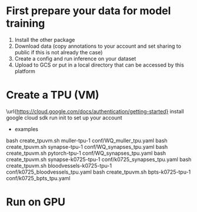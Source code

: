 

# First prepare your data for model training
1. Install the other package
2. Download data (copy annotations to your account and set sharing to public if this is not already the case)
3. Create a config and run inference on your dataset
4. Upload to GCS or put in a local directory that can be accessed by this platform

# Create a TPU (VM)
\url{https://cloud.google.com/docs/authentication/getting-started}
install google cloud sdk
run init to set up your account

- examples

bash create_tpuvm.sh muller-tpu-1 conf/WQ_muller_tpu.yaml
bash create_tpuvm.sh synapse-tpu-1 conf/WQ_synapses_tpu.yaml
bash create_tpuvm.sh pytorch-tpu-1 conf/WQ_synapses_tpu.yaml
bash create_tpuvm.sh synapse-k0725-tpu-1 conf/k0725_synapses_tpu.yaml
bash create_tpuvm.sh bloodvessels-k0725-tpu-1 conf/k0725_bloodvessels_tpu.yaml
bash create_tpuvm.sh bpts-k0725-tpu-1 conf/k0725_bpts_tpu.yaml

# Run on GPU


